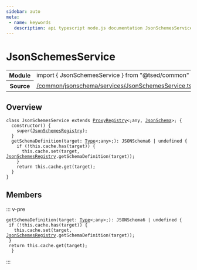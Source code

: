 ```yaml
---
sidebar: auto
meta:
 - name: keywords
   description: api typescript node.js documentation JsonSchemesService service
---
```

# JsonSchemesService <Badge text="Service" type="service"/>
<!-- Summary -->
<section class="symbol-info"><table class="is-full-width"><tbody><tr><th>Module</th><td><div class="lang-typescript"><span class="token keyword">import</span> { JsonSchemesService }&nbsp;<span class="token keyword">from</span>&nbsp;<span class="token string">"@tsed/common"</span></div></td></tr><tr><th>Source</th><td><a href="https://github.com/Romakita/ts-express-decorators/blob/v4.30.1/src//common/jsonschema/services/JsonSchemesService.ts#L0-L0">/common/jsonschema/services/JsonSchemesService.ts</a></td></tr></tbody></table></section>

<!-- Overview -->
## Overview


<pre><code class="typescript-lang "><span class="token keyword">class</span> JsonSchemesService <span class="token keyword">extends</span> <a href="/api/core/class/ProxyRegistry.html"><span class="token">ProxyRegistry</span></a>&lt<span class="token punctuation">;</span><span class="token keyword">any</span><span class="token punctuation">,</span> <a href="/api/common/jsonschema/class/JsonSchema.html"><span class="token">JsonSchema</span></a>&gt<span class="token punctuation">;</span> <span class="token punctuation">{</span>
  <span class="token keyword">constructor</span><span class="token punctuation">(</span><span class="token punctuation">)</span> <span class="token punctuation">{</span>
    <span class="token function">super</span><span class="token punctuation">(</span><a href="/api/common/jsonschema/registries/JsonSchemesRegistry.html"><span class="token">JsonSchemesRegistry</span></a><span class="token punctuation">)</span><span class="token punctuation">;</span>
  <span class="token punctuation">}</span>
  <span class="token function">getSchemaDefinition</span><span class="token punctuation">(</span>target<span class="token punctuation">:</span> <a href="/api/core/interfaces/Type.html"><span class="token">Type</span></a>&lt<span class="token punctuation">;</span><span class="token keyword">any</span>&gt<span class="token punctuation">;</span><span class="token punctuation">)</span><span class="token punctuation">:</span> JSONSchema6 | undefined <span class="token punctuation">{</span>
    if <span class="token punctuation">(</span>!this.cache.<span class="token function">has</span><span class="token punctuation">(</span>target<span class="token punctuation">)</span><span class="token punctuation">)</span> <span class="token punctuation">{</span>
      this.cache.<span class="token function">set</span><span class="token punctuation">(</span>target<span class="token punctuation">,</span> <a href="/api/common/jsonschema/registries/JsonSchemesRegistry.html"><span class="token">JsonSchemesRegistry</span></a>.<span class="token function">getSchemaDefinition</span><span class="token punctuation">(</span>target<span class="token punctuation">)</span><span class="token punctuation">)</span><span class="token punctuation">;</span>
    <span class="token punctuation">}</span>
    return this.cache.<span class="token function">get</span><span class="token punctuation">(</span>target<span class="token punctuation">)</span><span class="token punctuation">;</span>
  <span class="token punctuation">}</span>
<span class="token punctuation">}</span></code></pre>



<!-- Members -->




## Members


::: v-pre

<div class="method-overview">
<pre><code class="typescript-lang "><span class="token function">getSchemaDefinition</span><span class="token punctuation">(</span>target<span class="token punctuation">:</span> <a href="/api/core/interfaces/Type.html"><span class="token">Type</span></a>&lt<span class="token punctuation">;</span><span class="token keyword">any</span>&gt<span class="token punctuation">;</span><span class="token punctuation">)</span><span class="token punctuation">:</span> JSONSchema6 | undefined <span class="token punctuation">{</span>
 if <span class="token punctuation">(</span>!this.cache.<span class="token function">has</span><span class="token punctuation">(</span>target<span class="token punctuation">)</span><span class="token punctuation">)</span> <span class="token punctuation">{</span>
   this.cache.<span class="token function">set</span><span class="token punctuation">(</span>target<span class="token punctuation">,</span> <a href="/api/common/jsonschema/registries/JsonSchemesRegistry.html"><span class="token">JsonSchemesRegistry</span></a>.<span class="token function">getSchemaDefinition</span><span class="token punctuation">(</span>target<span class="token punctuation">)</span><span class="token punctuation">)</span><span class="token punctuation">;</span>
 <span class="token punctuation">}</span>
 return this.cache.<span class="token function">get</span><span class="token punctuation">(</span>target<span class="token punctuation">)</span><span class="token punctuation">;</span>
  <span class="token punctuation">}</span></code></pre>

</div>



:::